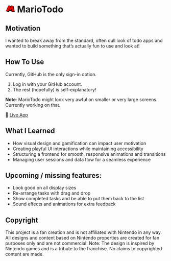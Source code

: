 # <img src="public/M.png" width="30"> MarioTodo

## Motivation

I wanted to break away from the standard, often dull look of todo apps and wanted to build something that’s actually fun to use and look at!

## How To Use

Currently, GitHub is the only sign-in option.

1. Log in with your GitHub account.
2. The rest (hopefully) is self-explanatory!

**Note**: MarioTodo might look very awful on smaller or very large screens. Currently working on that.

🔗 [Live App](https://todo-list-six-puce.vercel.app/)

## What I Learned

- How visual design and gamification can impact user motivation  
- Creating playful UI interactions while maintaining accessibility  
- Structuring a frontend for smooth, responsive animations and transitions  
- Managing user sessions and data flow for a seamless experience  

## Upcoming / missing features:
- Look good on all display sizes
- Re-arrange tasks with drag and drop
- Show completed tasks and be able to put them back to the list 
- Sound effects and animations for extra feedback  

## Copyright
This project is a fan creation and is not affiliated with Nintendo in any way. All designs and content based on Nintendo properties are created for fan purposes only and are not commercial. Note: The design is inspired by Nintendo games and is a tribute to the franchise. No claims to copyrighted content are made.
